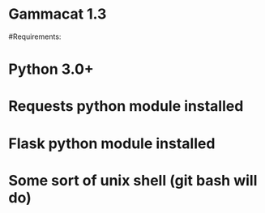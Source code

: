 # Gammacat 1.3
#Requirements:
#  Python 3.0+
# Requests python module installed
# Flask python module installed
#  Some sort of unix shell (git bash will do)
